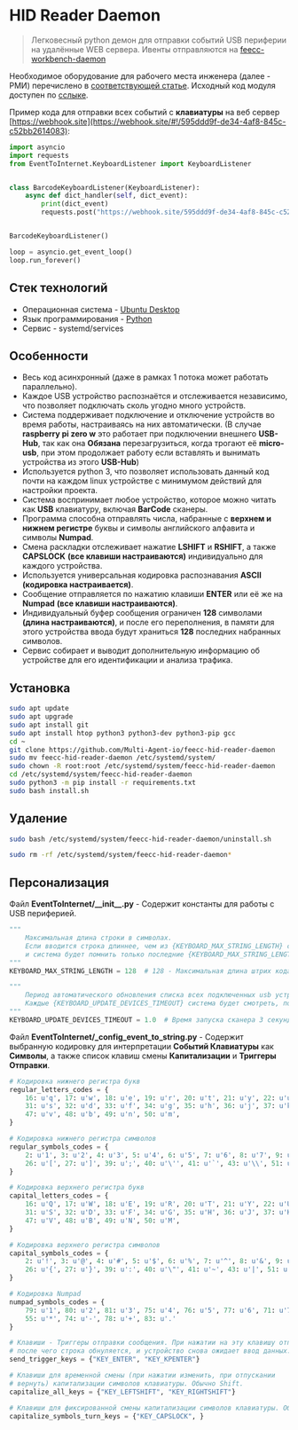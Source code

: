 # HID Reader Daemon

> Легковесный python демон для отправки событий USB периферии на удалённые WEB сервера. Ивенты отправляются на 
> [feecc-workbench-daemon](./feecc-workbench-daemon.md)

Необходимое оборудование для рабочего места инженера (далее - РМИ) перечислено в [соответствующей статье](./workbench-and-components.md).
Исходный код модуля доступен по [сслыке](https://github.com/Multi-Agent-io/feecc-hid-reader-daemon).

Пример кода для отправки всех событий с **клавиатуры** на веб сервер [https://webhook.site](https://webhook.site/#!/595ddd9f-de34-4af8-845c-c52bb2614083):

```python
import asyncio
import requests
from EventToInternet.KeyboardListener import KeyboardListener


class BarcodeKeyboardListener(KeyboardListener):
    async def dict_handler(self, dict_event):
        print(dict_event)
        requests.post("https://webhook.site/595ddd9f-de34-4af8-845c-c52bb2614083", json=dict_event)


BarcodeKeyboardListener()

loop = asyncio.get_event_loop()
loop.run_forever()
```

## Стек технологий

- Операционная система - [Ubuntu Desktop](https://ubuntu.com/)
- Язык программирования - [Python](https://www.python.org/)
- Сервис - systemd/services

## Особенности

- Весь код асинхронный (даже в рамках 1 потока может работать параллельно).
- Каждое USB устройство распознаётся и отслеживается независимо, что позволяет подключать сколь угодно много устройств.
- Система поддерживает подключение и отключение устройств во время работы, настраиваясь на них автоматически. (В случае **raspberry pi zero w** это работает при подключении внешнего **USB-Hub**, так как она **Обязана** перезагрузиться, когда трогают её **micro-usb**, при этом продолжает работу если вставлять и вынимать устройства из этого **USB-Hub**)
- Используется python 3, что позволяет использовать данный код почти на каждом linux устройстве с минимумом действий для настройки проекта. 
- Система воспринимает любое устройство, которое можно читать как **USB** клавиатуру, включая **BarCode** сканеры.
- Программа способна отправлять числа, набранные с **верхнем и нижнем регистре** буквы и символы английского алфавита и символы **Numpad**.
- Смена раскладки отслеживает нажатие **LSHIFT** и **RSHIFT**, а также **CAPSLOCK** **(все клавиши настраиваются)** индивидуально для каждого устройства.
- Используется универсальная кодировка распознавания  **ASCII** **(кодировка настраивается)**.
- Сообщение отправляется по нажатию клавиши **ENTER** или её же на **Numpad** **(все клавиши настраиваются)**.
- Индивидуальный буфер сообщения ограничен **128** символами **(длина настраиваются)**, и после его переполнения, в памяти для этого устройства ввода будут храниться **128** последних набранных символов.
- Сервис собирает и выводит дополнительную информацию об устройстве для его идентификации и анализа трафика.

## Установка

```bash
sudo apt update
sudo apt upgrade
sudo apt install git
sudo apt install htop python3 python3-dev python3-pip gcc
cd ~
git clone https://github.com/Multi-Agent-io/feecc-hid-reader-daemon
sudo mv feecc-hid-reader-daemon /etc/systemd/system/
sudo chown -R root:root /etc/systemd/system/feecc-hid-reader-daemon
cd /etc/systemd/system/feecc-hid-reader-daemon
sudo python3 -m pip install -r requirements.txt
sudo bash install.sh
```

## Удаление

```bash
sudo bash /etc/systemd/system/feecc-hid-reader-daemon/uninstall.sh

sudo rm -rf /etc/systemd/system/feecc-hid-reader-daemon*
```

## Персонализация

Файл **EventToInternet/\_\_init\_\_.py** - Содержит константы для работы с USB периферией.

```python
"""
    Максимальная длина строки в символах.
    Если вводится строка длиннее, чем из {KEYBOARD_MAX_STRING_LENGTH} символов, то старые символы строки сообщения сотрутся,
    и система будет помнить только последние {KEYBOARD_MAX_STRING_LENGTH} символов.
"""
KEYBOARD_MAX_STRING_LENGTH = 128  # 128 - Максимальная длина штрих кода согласно GS1-128

"""
    Период автоматического обновления списка всех подключенных usb устройств в секундах.
    Каждые {KEYBOARD_UPDATE_DEVICES_TIMEOUT} система будет смотреть, подключили ли новую клавиатуру или сканер через USB порт.
"""
KEYBOARD_UPDATE_DEVICES_TIMEOUT = 1.0  # Время запуска сканера 3 секунды, поэтому ждать ещё 1 секунду сверх этого приемлемо
```

Файл **EventToInternet/\_config\_event\_to\_string.py** - Содержит выбранную кодировку для интерпретации **Событий Клавиатуры** как **Символы**, а также список клавиш смены **Капитализации** и **Триггеры Отправки**.

```python
# Кодировка нижнего регистра букв
regular_letters_codes = {
    16: u'q', 17: u'w', 18: u'e', 19: u'r', 20: u't', 21: u'y', 22: u'u', 23: u'i', 24: u'o', 25: u'p', 30: u'a',
    31: u's', 32: u'd', 33: u'f', 34: u'g', 35: u'h', 36: u'j', 37: u'k', 38: u'l', 44: u'z', 45: u'x', 46: u'c',
    47: u'v', 48: u'b', 49: u'n', 50: u'm',
}

# Кодировка нижнего регистра символов
regular_symbols_codes = {
    2: u'1', 3: u'2', 4: u'3', 5: u'4', 6: u'5', 7: u'6', 8: u'7', 9: u'8', 10: u'9', 11: u'0', 12: u'-', 13: u'=',
    26: u'[', 27: u']', 39: u';', 40: u'\'', 41: u'`', 43: u'\\', 51: u',', 52: u'.', 53: u'/', 57: u' '
}

# Кодировка верхнего регистра букв
capital_letters_codes = {
    16: u'Q', 17: u'W', 18: u'E', 19: u'R', 20: u'T', 21: u'Y', 22: u'U', 23: u'I', 24: u'O', 25: u'P', 30: u'A',
    31: u'S', 32: u'D', 33: u'F', 34: u'G', 35: u'H', 36: u'J', 37: u'K', 38: u'L', 44: u'Z', 45: u'X', 46: u'C',
    47: u'V', 48: u'B', 49: u'N', 50: u'M',
}

# Кодировка верхнего регистра символов
capital_symbols_codes = {
    2: u'!', 3: u'@', 4: u'#', 5: u'$', 6: u'%', 7: u'^', 8: u'&', 9: u'*', 10: u'(', 11: u')', 12: u'_', 13: u'+',
    26: u'{', 27: u'}', 39: u':', 40: u'\"', 41: u'~', 43: u'|', 51: u'<', 52: u'>', 53: u'?', 57: u' ',
}

# Кодировка Numpad
numpad_symbols_codes = {
    79: u'1', 80: u'2', 81: u'3', 75: u'4', 76: u'5', 77: u'6', 71: u'7', 72: u'8', 73: u'9', 82: u'0', 98: u'/',
    55: u'*', 74: u'-', 78: u'+', 83: u'.'
}

# Клавиши - Триггеры отправки сообщения. При нажатии на эту клавишу отправляется текущая версия сообщения,
# после чего строка обнуляется, и устройство снова ожидает ввод данных.
send_trigger_keys = {"KEY_ENTER", "KEY_KPENTER"}

# Клавиши для временной смены (при нажатии изменить, при отпускании
# вернуть) капитализации символов клавиатуры. Обычно Shift.
capitalize_all_keys = {"KEY_LEFTSHIFT", "KEY_RIGHTSHIFT"}

# Клавиши для фиксированной смены капитализации символов клавиатуры. Обычно CapsLock.
capitalize_symbols_turn_keys = {"KEY_CAPSLOCK", }
```
